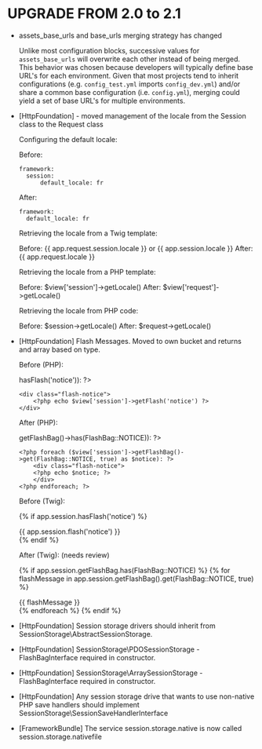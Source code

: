 UPGRADE FROM 2.0 to 2.1
=======================

* assets_base_urls and base_urls merging strategy has changed

  Unlike most configuration blocks, successive values for
  ``assets_base_urls`` will overwrite each other instead of being merged.
  This behavior was chosen because developers will typically define base
  URL's for each environment. Given that most projects tend to inherit
  configurations (e.g. ``config_test.yml`` imports ``config_dev.yml``)
  and/or share a common base configuration (i.e. ``config.yml``), merging
  could yield a set of base URL's for multiple environments.

* [HttpFoundation] - moved management of the locale from the Session class to the Request class

  Configuring the default locale:

  Before:

      framework:
        session:
            default_locale: fr

  After:

      framework:
        default_locale: fr

  Retrieving the locale from a Twig template:

  Before: {{ app.request.session.locale }} or {{ app.session.locale }}
  After: {{ app.request.locale }}

  Retrieving the locale from a PHP template:

  Before: $view['session']->getLocale()
  After: $view['request']->getLocale()

  Retrieving the locale from PHP code:

  Before: $session->getLocale()
  After: $request->getLocale()

* [HttpFoundation] Flash Messages.  Moved to own bucket and returns and array based on type.

  Before (PHP):

  <?php if ($view['session']->hasFlash('notice')): ?>
      <div class="flash-notice">
          <?php echo $view['session']->getFlash('notice') ?>
      </div>
  <?php endif; ?>

  After (PHP):

  <?php if ($view['session']->getFlashBag()->has(FlashBag::NOTICE)): ?>
      <?php foreach ($view['session']->getFlashBag()->get(FlashBag::NOTICE, true) as $notice): ?>
          <div class="flash-notice">
          <?php echo $notice; ?>
          </div>
      <?php endforeach; ?>
  <?php endif; ?>

  Before (Twig):

  {% if app.session.hasFlash('notice') %}
      <div class="flash-notice">
          {{ app.session.flash('notice') }}
      </div>
  {% endif %}

  After (Twig): (needs review)

  {% if app.session.getFlashBag.has(FlashBag::NOTICE) %}
      {% for flashMessage in app.session.getFlashBag().get(FlashBag::NOTICE, true) %}
          <div class="flash-notice">
              {{ flashMessage }}
          </div>
      {% endforeach %}
  {% endif %}

* [HttpFoundation] Session storage drivers should inherit from SessionStorage\AbstractSessionStorage.

* [HttpFoundation] SessionStorage\PDOSessionStorage - FlashBagInterface required in constructor.

* [HttpFoundation] SessionStorage\ArraySessionStorage - FlashBagInterface required in constructor.

* [HttpFoundation] Any session storage drive that wants to use non-native PHP save handlers should
                   implement SessionStorage\SessionSaveHandlerInterface

* [FrameworkBundle] The service session.storage.native is now called session.storage.nativefile
